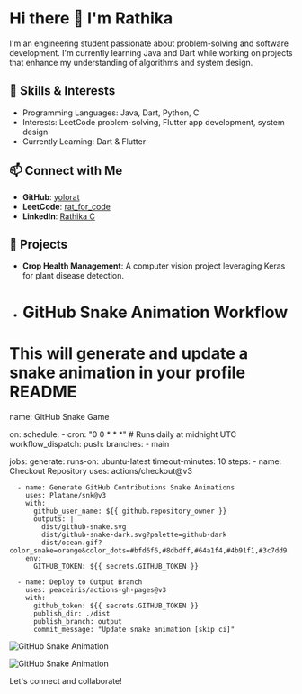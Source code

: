 # Hi there 👋 I'm Rathika

I'm an engineering student passionate about problem-solving and software development. I'm currently learning Java and Dart while working on projects that enhance my understanding of algorithms and system design.

## 🚀 Skills & Interests
- Programming Languages: Java, Dart, Python, C
- Interests: LeetCode problem-solving, Flutter app development, system design
- Currently Learning: Dart & Flutter

## 📫 Connect with Me
- **GitHub**: [yolorat](https://github.com/yolorat)
- **LeetCode**: [rat_for_code](https://leetcode.com/rat_for_code/)
- **LinkedIn**: [Rathika C](https://www.linkedin.com/in/rathika-c-34461a244/)

## 🔭 Projects
- **Crop Health Management**: A computer vision project leveraging Keras for plant disease detection.

- # GitHub Snake Animation Workflow
# This will generate and update a snake animation in your profile README

name: GitHub Snake Game

on:
  schedule:
    - cron: "0 0 * * *"  # Runs daily at midnight UTC
  workflow_dispatch:
  push:
    branches:
      - main

jobs:
  generate:
    runs-on: ubuntu-latest
    timeout-minutes: 10
    steps:
      - name: Checkout Repository
        uses: actions/checkout@v3

      - name: Generate GitHub Contributions Snake Animations
        uses: Platane/snk@v3
        with:
          github_user_name: ${{ github.repository_owner }}
          outputs: |
            dist/github-snake.svg
            dist/github-snake-dark.svg?palette=github-dark
            dist/ocean.gif?color_snake=orange&color_dots=#bfd6f6,#8dbdff,#64a1f4,#4b91f1,#3c7dd9
        env:
          GITHUB_TOKEN: ${{ secrets.GITHUB_TOKEN }}

      - name: Deploy to Output Branch
        uses: peaceiris/actions-gh-pages@v3
        with:
          github_token: ${{ secrets.GITHUB_TOKEN }}
          publish_dir: ./dist
          publish_branch: output
          commit_message: "Update snake animation [skip ci]"
![GitHub Snake Animation](https://github.com/your-username/your-username/raw/output/github-snake.svg)

![GitHub Snake Animation](https://github.com/your-username/your-username/raw/output/github-snake-dark.svg)


Let's connect and collaborate!
